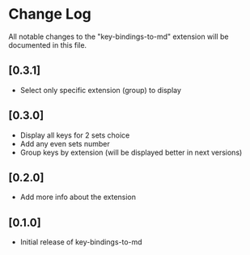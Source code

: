 # Change Log

All notable changes to the "key-bindings-to-md" extension will be documented in this file.

## [0.3.1]

- Select only specific extension (group) to display

## [0.3.0]

- Display all keys for 2 sets choice
- Add any even sets number
- Group keys by extension (will be displayed better in next versions)

## [0.2.0]

- Add more info about the extension

## [0.1.0]

- Initial release of key-bindings-to-md
  